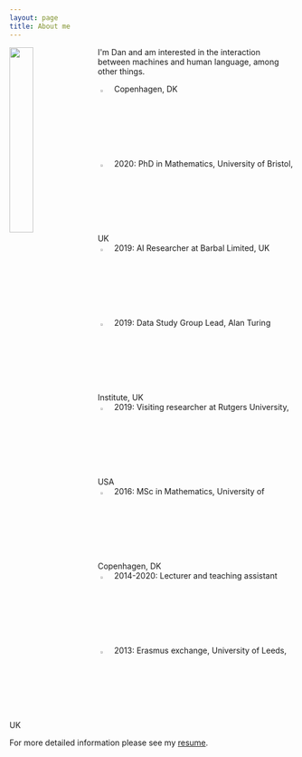 ```yaml
---
layout: page
title: About me
---
```


<img align="left" src="{{ site.baseurl }}/img/2mt.jpg" style="width:29%; margin-right:10px">

I'm Dan and am interested in the interaction between machines and human language, among other things.

<img src="{{ site.baseurl }}/img/icon-home.png" style="margin:5px; width:3%"> Copenhagen, DK<br>
<img src="{{ site.baseurl }}/img/icon-student.png" style="margin:5px; width:3%"> 2020: PhD in Mathematics, University of Bristol, UK<br>
<img src="{{ site.baseurl }}/img/icon-briefcase.png" style="margin:5px; width:3%"> 2019: AI Researcher at Barbal Limited, UK<br>
<img src="{{ site.baseurl }}/img/icon-data.png" style="margin:5px; width:3%"> 2019: Data Study Group Lead, Alan Turing Institute, UK<br>
<img src="{{ site.baseurl }}/img/icon-physics.png" style="margin:5px; width:3%"> 2019: Visiting researcher at Rutgers University, USA<br>
<img src="{{ site.baseurl }}/img/icon-degree.png" style="margin:5px; width:3%"> 2016: MSc in Mathematics, University of Copenhagen, DK<br>
<img src="{{ site.baseurl }}/img/icon-teaching.png" style="margin:5px; width:3%"> 2014-2020: Lecturer and teaching assistant<br>
<img src="{{ site.baseurl }}/img/icon-airplane.png" style="margin:5px; width:3%"> 2013: Erasmus exchange, University of Leeds, UK<br>

For more detailed information please see my [resume](/img/resume.pdf).
